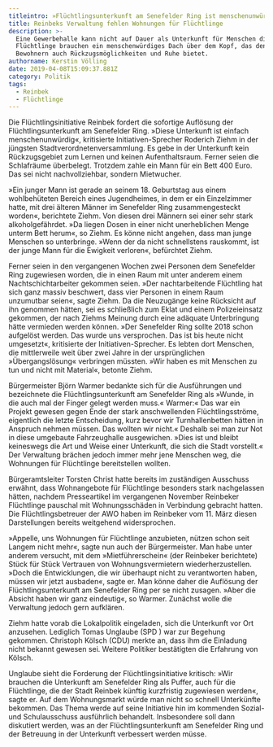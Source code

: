 ```yaml
---
titleintro: »Flüchtlingsunterkunft am Senefelder Ring ist menschenunwürdig«
title: Reinbeks Verwaltung fehlen Wohnungen für Flüchtlinge
description: >-
  Eine Gewerbehalle kann nicht auf Dauer als Unterkunft für Menschen dienen. Die
  Flüchtlinge brauchen ein menschenwürdiges Dach über dem Kopf, das den
  Bewohnern auch Rückzugsmöglichkeiten und Ruhe bietet. 
authorname: Kerstin Völling
date: 2019-04-08T15:09:37.881Z
category: Politik
tags:
  - Reinbek
  - Flüchtlinge
---
```

Die Flüchtlingsinitiative Reinbek fordert die sofortige Auflösung der Flüchtlingsunterkunft am Senefelder Ring. »Diese Unterkunft ist einfach menschenunwürdig«, kritisierte Initiativen-Sprecher Roderich Ziehm in der jüngsten Stadtverordnetenversammlung. Es gebe in der Unterkunft kein Rückzugsgebiet zum Lernen und keinen Aufenthaltsraum. Ferner seien die Schlafräume überbelegt. Trotzdem zahle ein Mann für ein Bett 400 Euro. Das sei nicht nachvollziehbar, sondern Mietwucher.  

»Ein junger Mann ist gerade an seinem 18. Geburtstag aus einem wohlbehüteten Bereich eines Jugendheimes, in dem er ein Einzelzimmer hatte, mit drei älteren Männer im Senefelder Ring zusammengesteckt worden«, berichtete Ziehm. Von diesen drei Männern sei einer sehr stark alkoholgefährdet. »Da liegen Dosen in einer nicht unerheblichen Menge unterm Bett herum«, so Ziehm. Es könne nicht angehen, dass man junge Menschen so unterbringe. »Wenn der da nicht schnellstens rauskommt, ist der junge Mann für die Ewigkeit verloren«, befürchtet Ziehm.

Ferner seien in den vergangenen Wochen zwei Personen dem Senefelder Ring zugewiesen worden, die in einen Raum mit unter anderem einem Nachtschichtarbeiter gekommen seien. »Der nachtarbeitende Flüchtling hat sich ganz massiv beschwert, dass vier Personen in einem Raum unzumutbar seien«, sagte Ziehm. Da die Neuzugänge keine Rücksicht auf ihn genommen hätten, sei es schließlich zum Eklat und einem Polizeieinsatz gekommen, der nach Ziehms Meinung durch eine adäquate Unterbringung hätte vermieden werden können. »Der Senefelder Ring sollte 2018 schon aufgelöst werden. Das wurde uns versprochen. Das ist bis heute nicht umgesetzt«, kritisierte der Initiativen-Sprecher. Es lebten dort Menschen, die mittlerweile weit über zwei Jahre in der ursprünglichen »Übergangslösung« verbringen müssten. »Wir haben es mit Menschen zu tun und nicht mit Material«, betonte Ziehm.

Bürgermeister Björn Warmer bedankte sich für die Ausführungen und bezeichnete die Flüchtlingsunterkunft am Senefelder Ring als »Wunde, in die auch mal der Finger gelegt werden muss.« Warmer:« Das war ein Projekt gewesen gegen Ende der stark anschwellenden Flüchtlingsströme, eigentlich die letzte Entscheidung, kurz bevor wir Turnhallenbetten hätten in Anspruch nehmen müssen. Das wollten wir nicht.« Deshalb sei man zur Not in diese umgebaute Fahrzeughalle ausgewichen. »Dies ist und bleibt keineswegs die Art und Weise einer Unterkunft, die sich die Stadt vorstellt.« Der Verwaltung brächen jedoch immer mehr jene Menschen weg, die Wohnungen für Flüchtlinge bereitstellen wollten. 

Bürgeramtsleiter Torsten Christ hatte bereits im zuständigen Ausschuss erwähnt, dass Wohnangebote für Flüchtlinge besonders stark nachgelassen hätten, nachdem Presseartikel im vergangenen November Reinbeker Flüchtlinge pauschal mit Wohnungsschäden in Verbindung gebracht hatten. Die Flüchtlingsbetreuer der AWO haben im Reinbeker vom 11. März diesen Darstellungen bereits weitgehend widersprochen.

»Appelle, uns Wohnungen für Flüchtlinge anzubieten, nützen schon seit Langem nicht mehr«, sagte nun auch der Bürgermeister. Man habe unter anderem versucht, mit dem »Mietführerschein« (der Reinbeker berichtete) Stück für Stück Vertrauen von Wohnungsvermietern wiederherzustellen. »Doch die Entwicklungen, die wir überhaupt nicht zu verantworten haben, müssen wir jetzt ausbaden«, sagte er. Man könne daher die Auflösung der Flüchtlingsunterkunft am Senefelder Ring per se nicht zusagen. »Aber die Absicht haben wir ganz eindeutig«, so Warmer. Zunächst wolle die Verwaltung jedoch gern aufklären. 

Ziehm hatte vorab die Lokalpolitik eingeladen, sich die Unterkunft vor Ort anzusehen. Lediglich Tomas Unglaube (SPD ) war zur Begehung gekommen. Christoph Kölsch (CDU) merkte an, dass ihm die Einladung nicht bekannt gewesen sei. Weitere Politiker bestätigten die Erfahrung von Kölsch.

Unglaube sieht die Forderung der Flüchtlingsinitiative kritisch: »Wir brauchen die Unterkunft am Senefelder Ring als Puffer, auch für die Flüchtlinge, die der Stadt Reinbek künftig kurzfristig zugewiesen werden«, sagte er. Auf dem Wohnungsmarkt würde man nicht so schnell Unterkünfte bekommen. Das Thema werde auf seine Initiative hin im kommenden Sozial- und Schulausschuss ausführlich behandelt. Insbesondere soll dann diskutiert werden, was an der Flüchtlingsunterkunft am Senefelder Ring und der Betreuung in der Unterkunft verbessert werden müsse.
